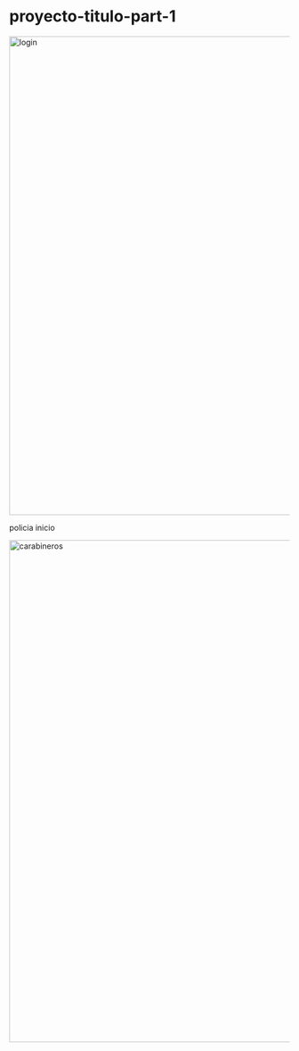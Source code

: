 # proyecto-titulo-part-1

<img width="860" alt="login" src="https://user-images.githubusercontent.com/49913741/120743068-44192780-c4c6-11eb-84ef-641622f873f7.PNG">




policia inicio

<img width="902" alt="carabineros" src="https://user-images.githubusercontent.com/49913741/120743163-7034a880-c4c6-11eb-8d9e-6dffe4983f7b.PNG">

